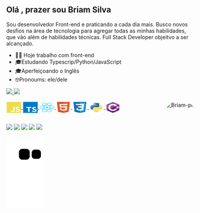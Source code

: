 ## Olá , prazer sou Briam Silva

Sou desenvolvedor Front-end e praticando a cada dia mais.
Busco novos desfios na área de tecnologia para agregar todas as minhas habilidades, que vão além de habilidades técnicas. 
Full Stack Developer objeitvo a ser alcançado.

- 🧑‍💻 Hoje trabalho com front-end  
- 🎓Estudando Typescrip/Python/JavaScript
- 🎓Aperfeiçoando o Inglês
- 🤓Pronoums: ele/dele

<div align="left">
  <a href="https://github.com/BriamSilva">
  <img height="130em" src="https://github-readme-stats.vercel.app/api?username=BriamSilva&amp;show_icons=true&amp;hide=contribs,prs&amp;cache_seconds=86400&amp;theme=transparent" style="max-width: 100%;"/>
  <img height="130em" src="https://github-readme-stats.vercel.app/api/top-langs/?username=BriamSilva&layout=compact&langs_count=7&theme=transparent"/>
</div>
<div style="display: inline_block"><br>
  <img align="center" alt="Briam-Js" height="30" width="40" src="https://raw.githubusercontent.com/devicons/devicon/master/icons/javascript/javascript-plain.svg">
  <img align="center" alt="Briam-Ts" height="30" width="40" src="https://raw.githubusercontent.com/devicons/devicon/master/icons/typescript/typescript-plain.svg">
  <img align="center" alt="Briam-React" height="30" width="40" src="https://raw.githubusercontent.com/devicons/devicon/master/icons/react/react-original.svg">
  <img align="center" alt="Briam-HTML" height="30" width="40" src="https://raw.githubusercontent.com/devicons/devicon/master/icons/html5/html5-original.svg">
  <img align="center" alt="Briam-CSS" height="30" width="40" src="https://raw.githubusercontent.com/devicons/devicon/master/icons/css3/css3-original.svg">
  <img align="center" alt="Briam-Python" height="30" width="40" src="https://raw.githubusercontent.com/devicons/devicon/master/icons/python/python-original.svg">
  <img align="center" alt="Briam-Csharp" height="30" width="40" src="https://raw.githubusercontent.com/devicons/devicon/master/icons/csharp/csharp-original.svg">
  <img align="right" alt="Briam-pic" height="180" style="border-radius:30px;" src="https://avataaars.io/?avatarStyle=Circle&topType=ShortHairTheCaesar&accessoriesType=Prescription02&hairColor=Black&facialHairType=Blank&clotheType=Hoodie&clotheColor=Blue03&eyeType=Squint&eyebrowType=DefaultNatural&mouthType=Smile&skinColor=center">
</div>
  
  ##
 
<div>
   <a href="https://www.instagram.com/briamassis" target="_blank"><img src="https://img.shields.io/badge/-Instagram-%23E4405F?style=for-the-badge&logo=instagram&logoColor=white" target="_blank"></a>
   <a href="https://discord.gg/wagxzStdcR" target="_blank"><img src="https://img.shields.io/badge/Discord-7289DA?style=for-the-badge&logo=discord&logoColor=white" target="_blank"></a>
  <a href="malito:briamassis@gmail.com" target="_blank"><img src="https://img.shields.io/badge/-Gmail-%23333?style=for-the-badge&logo=gmail&logoColor=white" target="_blank"></a>
  <a href="https://t.me/BriamAssis" target="_blank"><img src="https://img.shields.io/badge/Telegram-2CA5E0?style=for-the-badge&logo=telegram&logoColor=white" target="_blank"></a>
     <a href="https://www.linkedin.com/in/briam-assis-9b0215176" target="_blank"><img src="https://img.shields.io/badge/-LinkedIn-%230077B5?style=for-the-badge&amp;logo=linkedin&amp;logoColor=white" style="max-width: 100%;"></a>
  
  ![ Animação de cobra ](https://github.com/rafaballerini/rafaballerini/blob/output/github-contribution-grid-snake.svg)
 
</div>
